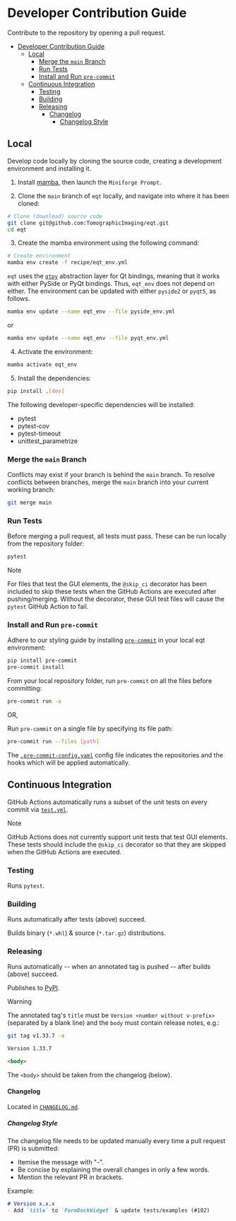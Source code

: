 # Developer Contribution Guide
Contribute to the repository by opening a pull request.

- [Developer Contribution Guide](#developer-contribution-guide)
  - [Local](#local)
    - [Merge the `main` Branch](#merge-the-main-branch)
    - [Run Tests](#run-tests)
    - [Install and Run `pre-commit`](#install-and-run-pre-commit)
  - [Continuous Integration](#continuous-integration)
    - [Testing](#testing)
    - [Building](#building)
    - [Releasing](#releasing)
      - [Changelog](#changelog)
        - [Changelog Style](#changelog-style)


## Local
Develop code locally by cloning the source code, creating a development environment and installing it.

1. Install [mamba](https://mamba.readthedocs.io/en/latest/installation/mamba-installation.html), then launch the `Miniforge Prompt`.

2. Clone the `main` branch of `eqt` locally, and navigate into where it has been cloned:
```sh
# Clone (download) source code
git clone git@github.com:TomographicImaging/eqt.git
cd eqt
```

3. Create the mamba environment using the following command:
```sh
# Create environment
mamba env create -f recipe/eqt_env.yml
```

`eqt` uses the [`qtpy`](https://github.com/spyder-ide/qtpy) abstraction layer for Qt bindings, meaning that it works with either PySide or PyQt bindings. Thus, `eqt_env` does not depend on either. The environment can be updated with either `pyside2` or `pyqt5`, as follows.
```sh
mamba env update --name eqt_env --file pyside_env.yml
```
or
```sh
mamba env update --name eqt_env --file pyqt_env.yml
```

4. Activate the environment:
```sh
mamba activate eqt_env
```

5. Install the dependencies:
```sh
pip install .[dev]
```
The following developer-specific dependencies will be installed:
  - pytest
  - pytest-cov
  - pytest-timeout
  - unittest_parametrize

### Merge the `main` Branch
Conflicts may exist if your branch is behind the `main` branch. To resolve conflicts between branches, merge the `main` branch into your current working branch:
```sh
git merge main
```

### Run Tests
Before merging a pull request, all tests must pass. These can be run locally from the repository folder:
```sh
pytest
```
> [!NOTE]
> For files that test the GUI elements, the `@skip_ci` decorator has been included to skip these tests when the GitHub Actions are executed after pushing/merging. Without the decorator, these GUI test files will cause the `pytest` GitHub Action to fail.

### Install and Run `pre-commit`
Adhere to our styling guide by installing [`pre-commit`](https://pre-commit.com) in your local eqt environment:
```sh
pip install pre-commit
pre-commit install
```

From your local repository folder, run `pre-commit` on all the files before committing:
```sh
pre-commit run -a
```
OR,

Run `pre-commit` on a single file by specifying its file path:
```sh
pre-commit run --files [path]
```
The [`.pre-commit-config.yaml`](./.pre-commit-config.yaml) config file indicates the repositories and the hooks which will be applied automatically.

## Continuous Integration
GitHub Actions automatically runs a subset of the unit tests on every commit via [`test.yml`](.github/workflows/test.yml).
> [!NOTE]
> GitHub Actions does not currently support unit tests that test GUI elements. These tests should include the `@skip_ci` decorator so that they are skipped when the GitHub Actions are executed.

### Testing

Runs `pytest`.

### Building

Runs automatically after tests (above) succeed.

Builds binary (`*.whl`) & source (`*.tar.gz`) distributions.

### Releasing

Runs automatically -- when an annotated tag is pushed -- after builds (above) succeed.

Publishes to [PyPI](https://pypi.org/project/eqt).

> [!WARNING]
> The annotated tag's `title` must be `Version <number without v-prefix>` (separated by a blank line) and the `body` must contain release notes, e.g.:

```sh
git tag v1.33.7 -a
```

```md
Version 1.33.7

<body>
```

The `<body>` should be taken from the changelog (below).

#### Changelog
Located in [`CHANGELOG.md`](./CHANGELOG.md).

##### Changelog Style
The changelog file needs to be updated manually every time a pull request (PR) is submitted:
- Itemise the message with "-".
- Be concise by explaining the overall changes in only a few words.
- Mention the relevant PR in brackets.

Example:
```md
# Version x.x.x
- Add `title` to `FormDockWidget` & update tests/examples (#102)
```
